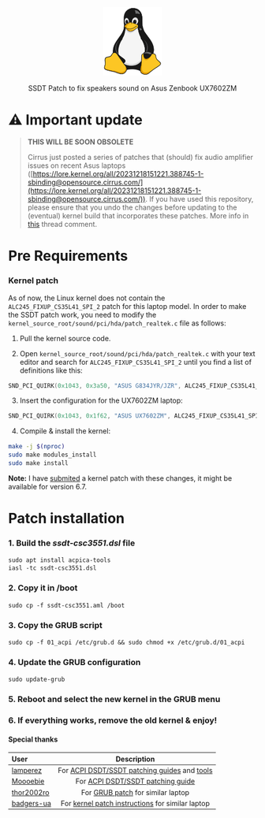 <p align="center">
  <img src="tux.svg" width="120" alt="Tux" />
</p>

<p align="center">SSDT Patch to fix speakers sound on Asus Zenbook UX7602ZM<br/></p>

# ⚠️ Important update
> **THIS WILL BE SOON OBSOLETE**
> 
> Cirrus just posted a series of patches that (should) fix audio amplifier issues on recent Asus laptops ([https://lore.kernel.org/all/20231218151221.388745-1-sbinding@opensource.cirrus.com/](https://lore.kernel.org/all/20231218151221.388745-1-sbinding@opensource.cirrus.com/)). If you have used this repository, please ensure that you undo the changes before updating to the (eventual) kernel build that incorporates these patches. More info in [this](https://gist.github.com/lamperez/862763881c0e1c812392b5574727f6ff?permalink_comment_id=4799469#gistcomment-4799469) thread comment.

# Pre Requirements

### Kernel patch

As of now, the Linux kernel does not contain the `ALC245_FIXUP_CS35L41_SPI_2` patch for this laptop model. In order to make the SSDT patch work, you need to modify the `kernel_source_root/sound/pci/hda/patch_realtek.c` file as follows:

1. Pull the kernel source code.

2. Open `kernel_source_root/sound/pci/hda/patch_realtek.c` with your text editor and search for `ALC245_FIXUP_CS35L41_SPI_2` until you find a list of definitions like this:

```c
SND_PCI_QUIRK(0x1043, 0x3a50, "ASUS G834JYR/JZR", ALC245_FIXUP_CS35L41_SPI_2),
```

3. Insert the configuration for the UX7602ZM laptop:

```c
SND_PCI_QUIRK(0x1043, 0x1f62, "ASUS UX7602ZM", ALC245_FIXUP_CS35L41_SPI_2),
```

4. Compile & install the kernel:

```bash
make -j $(nproc)
sudo make modules_install
sudo make install
```

**Note:** I have [submited](https://lore.kernel.org/all/87wmutr6z3.wl-tiwai@suse.de/) a kernel patch with these changes, it might be available for version 6.7.

# Patch installation

### 1. Build the *ssdt-csc3551.dsl* file

```
sudo apt install acpica-tools
iasl -tc ssdt-csc3551.dsl
```

### 2. Copy it in /boot

```
sudo cp -f ssdt-csc3551.aml /boot
```

### 3. Copy the GRUB script

```
sudo cp -f 01_acpi /etc/grub.d && sudo chmod +x /etc/grub.d/01_acpi
```

### 4. Update the GRUB configuration

```
sudo update-grub
```

### 5. Reboot and select the new kernel in the GRUB menu

### 6. If everything works, remove the old kernel & enjoy!

#### Special thanks

| User                                         |                                                                                      Description                                                                                       |
| :------------------------------------------- | :------------------------------------------------------------------------------------------------------------------------------------------------------------------------------------: |
| [lamperez](https://gist.github.com/lamperez) | For [ACPI DSDT/SSDT patching guides](https://gist.github.com/lamperez/862763881c0e1c812392b5574727f6ff) and [tools](https://gist.github.com/lamperez/d5b385bc0c0c04928211e297a69f32d7) |
| [Moooebie](https://gist.github.com/Moooebie) |                For [ACPI DSDT/SSDT patching guide](https://gist.github.com/lamperez/862763881c0e1c812392b5574727f6ff?permalink_comment_id=4582983#gistcomment-4582983)                 |
| [thor2002ro](https://github.com/thor2002ro)  |                                        For [GRUB patch](https://github.com/thor2002ro/asus_zenbook_ux3402za/tree/main/Sound) for similar laptop                                        |
| [badgers-ua](https://github.com/badgers-ua)  |                                        For [kernel patch instructions](https://github.com/badgers-ua/asus_zenbook_ux5304va_sound) for similar laptop                                        |

